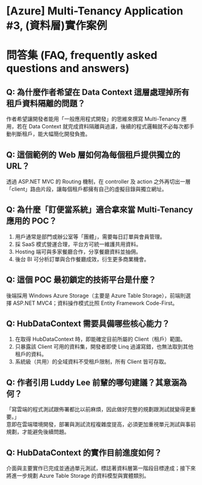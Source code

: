 # [Azure] Multi-Tenancy Application #3, (資料層)實作案例

# 問答集 (FAQ, frequently asked questions and answers)

## Q: 為什麼作者希望在 Data Context 這層處理掉所有租戶資料隔離的問題？
作者希望讓開發者能用「一般應用程式開發」的思維來撰寫 Multi-Tenancy 應用，若在 Data Context 就完成資料隔離與過濾，後續的程式邏輯就不必每次都手動判斷租戶，能大幅簡化開發負擔。

## Q: 這個範例的 Web 層如何為每個租戶提供獨立的 URL？
透過 ASP.NET MVC 的 Routing 機制，在 controller 及 action 之外再切出一層「client」路由片段，讓每個租戶都擁有自己的虛擬目錄與獨立網址。

## Q: 為什麼「訂便當系統」適合拿來當 Multi-Tenancy 應用的 POC？
1. 用戶通常是部門或辦公室等「團體」，需要每日訂單與會員管理。  
2. 採 SaaS 模式營運合理，平台方可統一維護共用資料。  
3. Hosting 端可與多家餐廳合作，分享餐廳資料並抽佣。  
4. 後台 BI 可分析訂單與合作餐廳成效，衍生更多商業機會。

## Q: 這個 POC 最初鎖定的技術平台是什麼？
後端採用 Windows Azure Storage（主要是 Azure Table Storage），前端則選擇 ASP.NET MVC4；資料操作模式比照 Entity Framework Code-First。

## Q: HubDataContext 需要具備哪些核心能力？
1. 在取得 HubDataContext 時，即能確定目前所屬的 Client（租戶）範圍。  
2. 只暴露該 Client 可用的資料集，開發者即使 Linq 過濾寫錯，也無法取到其他租戶的資料。  
3. 系統級（共用）的全域資料不受租戶限制，所有 Client 皆可存取。

## Q: 作者引用 Luddy Lee 前輩的哪句建議？其意涵為何？
「寫雲端的程式測試跟佈署都比以前麻煩，因此做好完整的規劃跟測試就變得更重要。」  
意即在雲端環境開發，部署與測試流程複雜度提高，必須更加重視單元測試與事前規劃，才能避免後續問題。

## Q: HubDataContext 的實作目前進度如何？
介面與主要實作已完成並通過單元測試，標誌著資料層第一階段目標達成；接下來將進一步規劃 Azure Table Storage 的資料模型與實體類別。